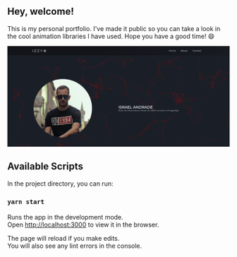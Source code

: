 ## Hey, welcome!

This is my personal portfolio.
I've made it public so you can take a look in the cool animation libraries I have used.
Hope you have a good time! 😄

<img src="src/assets/img/homepage.png" width="700px"/>

## Available Scripts

In the project directory, you can run:

### `yarn start`

Runs the app in the development mode.<br />
Open [http://localhost:3000](http://localhost:3000) to view it in the browser.

The page will reload if you make edits.<br />
You will also see any lint errors in the console.
